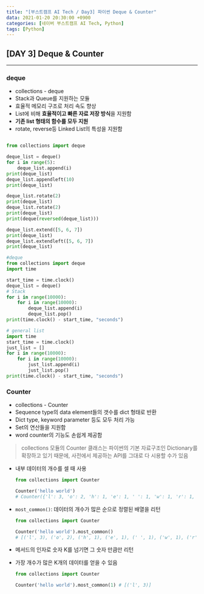 ```yaml
---
title: "[부스트캠프 AI Tech / Day3] 파이썬 Deque & Counter"
data: 2021-01-20 20:30:00 +0900
categories: [네이버 부스트캠프 AI Tech, Python]
tags: [Python]
---
```



## **[DAY 3] Deque & Counter**

---

### deque

- collections - deque
- Stack과 Queue를 지원하는 모듈
- 효율적 메모리 구조로 처리 속도 향상
- List에 비해 **효율적이고 빠른 자료 저장 방식**을 지원함
- **기존 list 형태의 함수를 모두 지원**
- rotate, reverse등 Linked List의 특성을 지원함

```python

from collections import deque

deque_list = deque()
for i in range(5):
    deque_list.append(i)
print(deque_list)
deque_list.appendleft(10)
print(deque_list)

deque_list.rotate(2)
print(deque_list)
deque_list.rotate(2)
print(deque_list)
print(deque(reversed(deque_list)))

deque_list.extend([5, 6, 7])
print(deque_list)
deque_list.extendleft([5, 6, 7])
print(deque_list)

#deque
from collections import deque
import time

start_time = time.clock()
deque_list = deque()
# Stack
for i in range(10000):
    for i in range(10000):
        deque_list.append(i)
        deque_list.pop()
print(time.clock() - start_time, "seconds")

# general list
import time
start_time = time.clock()
just_list = []
for i in range(10000):
    for i in range(10000):
        just_list.append(i)
        just_list.pop()
print(time.clock() - start_time, "seconds")

```

### **Counter**

- collections - Counter
- Sequence type의 data element들의 갯수를 dict 형태로 반환
- Dict type, keyword parameter 등도 모두 처리 가능
- Set의 연산들을 지원함
- word counter의 기능도 손쉽게 제공함

> collections 모듈의 Counter 클래스는 파이썬의 기본 자료구조인 Dictionary를 확장하고 있기 때문에, 사전에서 제공하는 API를 그대로 다 시용할 수가 있음

- 내부 데이터의 개수를 셀 때 사용

    ```python
    from collections import Counter

    Counter('hello world') 
    # Counter({'l': 3, 'o': 2, 'h': 1, 'e': 1, ' ': 1, 'w': 1, 'r': 1, 'd': 1})
    ```

- `most_common()`: 데이터의 개수가 많은 순으로 정렬된 배열을 리턴

    ```python
    from collections import Counter

    Counter('hello world').most_common() 
    # [('l', 3), ('o', 2), ('h', 1), ('e', 1), (' ', 1), ('w', 1), ('r', 1), ('d', 1)]
    ```

- 메서드의 인자로 숫자 K를 넘기면 그 숫자 만큼만 리턴
- 가장 개수가 많은 K개의 데이터를 얻을 수 있음

    ```python
    from collections import Counter

    Counter('hello world').most_common(1) # [('l', 3)]
    ```

